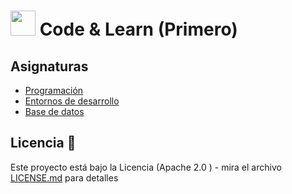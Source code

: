 # <img src=../images/coding-book.png width="40"> Code & Learn (Primero)

## Asignaturas

- [Programación](pro/)
- [Entornos de desarrollo](ets/)
- [Base de datos](bae/)

## Licencia 📄

Este proyecto está bajo la Licencia (Apache 2.0 ) - mira el archivo [LICENSE.md](../LICENSE.md) para detalles
